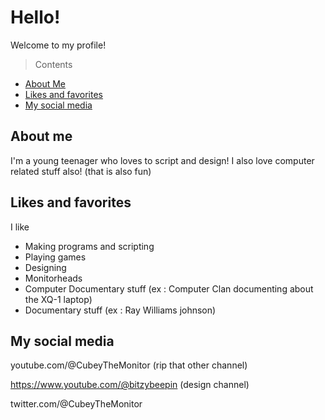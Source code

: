 # Hello!
Welcome to my profile!

> Contents
- [About Me](#about-me)
- [Likes and favorites](#likes-and-favorites)
- [My social media](#my-social-media)

## About me
I'm a young teenager who loves to script and design! I also love computer related stuff also! (that is also fun)

## Likes and favorites
I like
- Making programs and scripting
- Playing games
- Designing
- Monitorheads
- Computer Documentary stuff (ex : Computer Clan documenting about the XQ-1 laptop)
- Documentary stuff (ex : Ray Williams johnson)

## My social media
youtube.com/@CubeyTheMonitor (rip that other channel)

https://www.youtube.com/@bitzybeepin (design channel)

twitter.com/@CubeyTheMonitor

